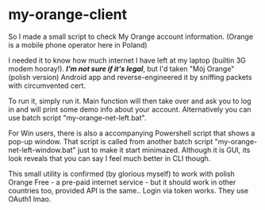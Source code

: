 # my-orange-client
So I made a small script to check My Orange account information. (Orange is a mobile phone operator here in Poland)

I needed it to know how much internet I have left at my laptop (builtin 3G modem hooray!).
**_I'm not sure if it's legal_**, but I'd taken "Mój Orange" (polish version) Android app and reverse-engineered it by sniffing packets with circumvented cert.

To run it, simply run it. Main function will then take over and ask you to log in and will print some demo info about your account. Alternatively you can use batch script "my-orange-net-left.bat".

For Win users, there is also a accompanying Powershell script that shows a pop-up window. That script is called from another batch script "my-orange-net-left-window.bat" just to make it start minimazed.
Although it is GUI, its look reveals that you can say I feel much better in CLI though.

This small utility is confirmed (by glorious myself) to work with polish Orange Free - a pre-paid internet service - but it should work in other countries too, provided API is the same..
Login via token works. They use OAuth1 lmao.
